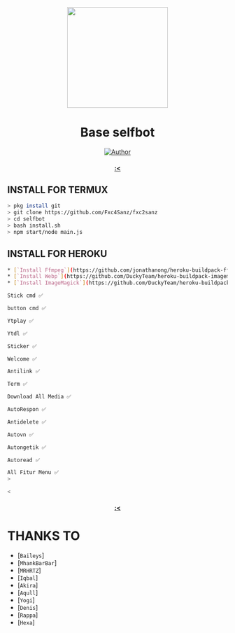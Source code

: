 <div align="center">
<img src="https://raw.githubusercontent.com/HiRyn/z/main/Gans/images (15).jpeg" width="230" height="230"/>
  
# Base selfbot

>
>
>
</div>
<p align="center">
  <a href="https://github.com/Fxc4Sanz"><img title="Author" src="https://img.shields.io/badge/Fxc4Sanz.svg?style=for-the-badge&logo=github" /></a>
  <h4 align="center">
  <a href="https://wa.me/6281273417450">:< </a>
</h4>
</p>

## INSTALL FOR TERMUX
```bash
> pkg install git
> git clone https://github.com/Fxc4Sanz/fxc2sanz
> cd selfbot
> bash install.sh
> npm start/node main.js
```

## INSTALL FOR HEROKU
```bash
* [`Install Ffmpeg`](https://github.com/jonathanong/heroku-buildpack-ffmpeg-latest)
* [`Install Webp`](https://github.com/DuckyTeam/heroku-buildpack-imagemagick)
* [`Install ImageMagick`](https://github.com/DuckyTeam/heroku-buildpack-imagemagick)
```

```bash
Stick cmd ✅

button cmd ✅

Ytplay ✅

Ytdl ✅

Sticker ✅

Welcome ✅

Antilink ✅

Term ✅

Download All Media ✅

AutoRespon ✅

Antidelete ✅

Autovn ✅

Autongetik ✅

Autoread ✅

All Fitur Menu ✅
>

<
```
  <h4 align="center">
  <a href="https://wa.me/6281273417450">:< </a>
</h4>
</p>

  # THANKS TO
* [`Baileys`]
* [`MhankBarBar`]
* [`MRHRTZ`]
* [`Iqbal`]
* [`Akira`]
* [`Aqull`]
* [`Yogi`]
* [`Denis`] 
* [`Rappa`]
* [`Hexa`]
  
